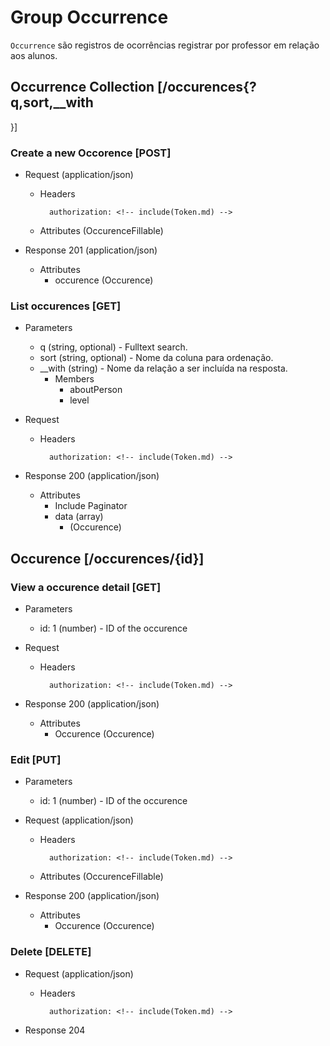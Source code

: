 # Group Occurrence 

`Occurrence` são registros de ocorrências registrar por professor em relação aos alunos.

## Occurrence Collection [/occurences{?q,sort,__with
}]

### Create a new Occorence [POST]

+ Request (application/json)
    + Headers
            
            authorization: <!-- include(Token.md) -->
    
    + Attributes (OccurenceFillable)

+ Response 201 (application/json) 
    
    + Attributes 
        + occurence (Occurence)
        
    

### List occurences [GET]

+ Parameters
    + q (string, optional) - Fulltext search.
    + sort (string, optional) - Nome da coluna para ordenação. 
    + __with
 (string) - Nome da relação a ser incluída na resposta.
        + Members
            + aboutPerson
            + level

+ Request 
    + Headers
            
            authorization: <!-- include(Token.md) -->
    
+ Response 200 (application/json)

    + Attributes 
        + Include Paginator
        + data (array)
            + (Occurence)

## Occurence [/occurences/{id}]

### View a occurence detail [GET]

+ Parameters
    + id: 1 (number) - ID of the occurence

+ Request 
    + Headers
            
            authorization: <!-- include(Token.md) -->
    
+ Response 200 (application/json)
    
    + Attributes 
        + Occurence (Occurence)

### Edit [PUT]

+ Parameters
    + id: 1 (number) - ID of the occurence

+ Request (application/json)

    + Headers
            
            authorization: <!-- include(Token.md) -->
            
    + Attributes (OccurenceFillable)
            
+ Response 200 (application/json)
    
    + Attributes 
        + Occurence (Occurence)

### Delete [DELETE]

+ Request (application/json)
    + Headers
    
            authorization: <!-- include(Token.md) -->
    

+ Response 204
